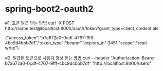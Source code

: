 # spring-boot2-oauth2

#1. 토큰 발급 받는 방법
curl -X POST http://acme:test@localhost:8000/oauth/token\?grant_type\=client_credentials

{"access_token":"b7a672a0-0cdf-4767-9fff-4bc9d4bbb7df","token_type":"bearer","expires_in":3451,"scope":"read write"}

#2. 발급된 토큰으로 사용자 정보 얻는 방법
curl --header "Authorization: Bearer b7a672a0-0cdf-4767-9fff-4bc9d4bbb7df" "http://localhost:8000/users"